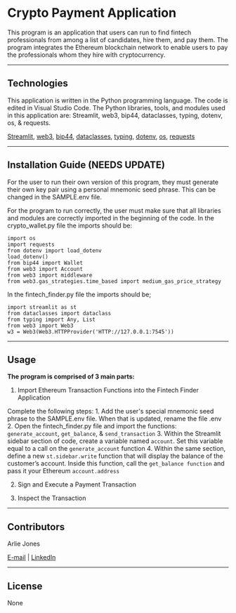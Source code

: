 # Crypto Payment Application
This program is an application that users can run to find fintech professionals from among a list of candidates, hire them, and pay them. The program integrates the Ethereum blockchain network to enable users to pay the professionals whom they hire with cryptocurrency.

----

## Technologies
This application is written in the Python programming language. The code is edited in Visual Studio Code. The Python libraries, tools, and modules used in this application are: Streamlit, web3, bip44, dataclasses, typing, dotenv, os, & requests.

[Streamlit](https://docs.streamlit.io/), [web3](https://web3py.readthedocs.io/en/stable/), [bip44](https://pypi.org/project/bip44/), [dataclasses](https://docs.python.org/3/library/dataclasses.html), [typing](https://docs.python.org/3/library/typing.html), [dotenv](https://pypi.org/project/python-dotenv/), [os](https://python101.pythonlibrary.org/chapter16_os.html), [requests](https://requests.readthedocs.io/en/latest/)


----

## Installation Guide (NEEDS UPDATE)
For the user to run their own version of this program, they must generate their own key pair using a personal mnemonic seed phrase. This can be changed in the SAMPLE.env file. 

For the program to run correctly, the user must make sure that all libraries and modules are correctly imported in the beginning of the code. In the crypto_wallet.py file the imports should be:

    import os
    import requests
    from dotenv import load_dotenv
    load_dotenv()
    from bip44 import Wallet
    from web3 import Account
    from web3 import middleware
    from web3.gas_strategies.time_based import medium_gas_price_strategy

In the fintech_finder.py file the imports should be;

    import streamlit as st
    from dataclasses import dataclass
    from typing import Any, List
    from web3 import Web3
    w3 = Web3(Web3.HTTPProvider('HTTP://127.0.0.1:7545'))


----

## Usage

**The program is comprised of 3 main parts:**

1. Import Ethereum Transaction Functions into the Fintech Finder Application

Complete the following steps:
    1. Add the user's special mnemonic seed phrase to the SAMPLE.env file. When that is updated, rename the file .env
    2. Open the fintech_finder.py file and import the functions: `generate_account`, `get_balance`, & `send_transaction`
    3. Within the Streamlit sidebar section of code, create a variable named `account`. Set this variable equal to a call on the `generate_account` function
    4. Within the same section, define a new `st.sidebar.write` function that will display the balance of the customer’s account. Inside this function, call the `get_balance function` and pass it your Ethereum `account.address`

2. Sign and Execute a Payment Transaction

3. Inspect the Transaction

----

## Contributors

Arlie Jones

[E-mail](arliejones98@gmail.com)  |  [LinkedIn](https://www.linkedin.com/in/arlie-jones-020092159/)

----

## License

None
